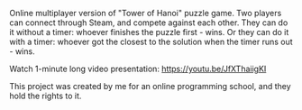 Online multiplayer version of "Tower of Hanoi" puzzle game. Two players can connect through Steam, and compete against each other. 
They can do it without a timer: whoever finishes the puzzle first - wins. 
Or they can do it with a timer: whoever got the closest to the solution when the timer runs out - wins.

Watch 1-minute long video presentation: https://youtu.be/JfXThaiigKI

This project was created by me for an online programming school, and they hold the rights to it.
